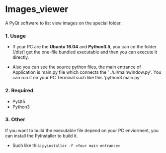 # Images_viewer
A PyQt software to list view images on the special folder.

### 1. Usage

* If your PC are the **Ubuntu 16.04** and **Python3.5**, you can cd the folder [/dist] get the one-file bundled 
executable and then you can execute it directly.

* Also you can see the source python files, the main entrance of Application is main.py file which connects the '
./ui/mainwindow.py'. You can run it on your PC Terminal such like this 'python3 main.py'.

### 2. Required

* PyQt5
* Python3

### 3. Other

If you want to build the executable file depend on your PC enviorment, you can install the PyInstaller to build it.

* Such like this: `pyinstaller -F <Your main entrance>`